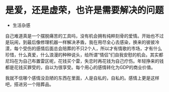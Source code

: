 # 是爱，还是虚荣，也许是需要解决的问题
- 生活杂感

自己难道真是一个摆脱痛苦的工具吗，没有机会拥有纯粹刻骨的爱情。开始也不过是玩闹，到最后像修理机器一样解决矛盾，我在用尽全心去感染，换来的彼彼冷漠，每个受伤的感情后面总会陪葬的不只2个人，所以才有情歌的市场，才有什么珍惜，什么真爱，什么浪漫的种种说头，给所谓“情侣”们自我安慰的机会。其实都尼玛在为自己布置雷区呢，花钱买个雷，失恋时再花钱为自己疗伤。年轻挣来的钱都是花钱买罪受的，自以为很享受。每个用心的感情转化为GDP的商业价值。

我就不信哪个感情没丑陋的东西在里面，人是自私的，自私的。感情上更是这样吧，搭进另一个陪葬品。